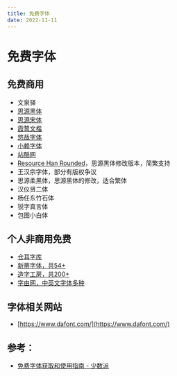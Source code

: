 ```yaml
---
title: 免费字体
date: 2022-11-11
---
```


# 免费字体

## 免费商用

- 文泉驿
- [思源黑体](https://github.com/adobe-fonts/source-han-sans/blob/master/README-CN.md)
- [思源宋体](https://source.typekit.com/source-han-serif/cn/)
- [霞鹜文楷](https://github.com/lxgw/LxgwWenKai)
- [悠哉字体](https://github.com/lxgw/yozai-font)
- [小赖字体](https://github.com/lxgw/kose-font)
- [站酷网](https://www.zcool.com.cn/collection/ZMzIxNzY5NjQ=)
- [Resource Han Rounded](https://github.com/CyanoHao/Resource-Han-Rounded)，思源黑体修改版本，简繁支持
- 王汉宗字体，部分有版权争议
- 思源柔黑体，思源黑体的修改，适合繁体
- 汉仪贤二体
- 杨任东竹石体
- 锐字真言体
- 包图小白体

## 个人非商用免费

- [仓耳字库](http://tsanger.cn/product)
- [新蒂字体，共54+](http://www.sentyfont.com/download.htm)
- [造字工房，共200+](https://www.makefont.com/fonts.html)
- [字由网，中英文字体多种](https://www.hellofont.cn/font-list?tag=73)

## 字体相关网站

- [https://www.dafont.com/](https://www.dafont.com/)

## 参考：

- [免费字体获取和使用指南 - 少数派](https://sspai.com/post/42889)

